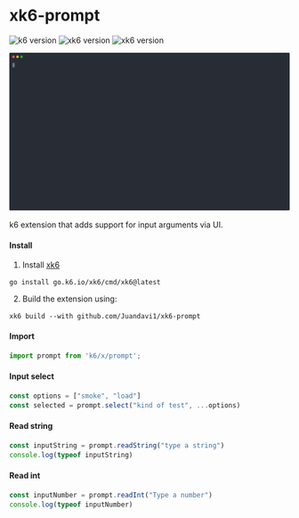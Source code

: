 # xk6-prompt

![k6 version](https://img.shields.io/badge/K6-v0.41.0-7d64ff)
![xk6 version](https://img.shields.io/badge/Xk6-v0.8.1-7d64ff)
![xk6 version](https://img.shields.io/badge/Go-v1.19-79d4fd)

![Alt text](prompt.svg)

k6 extension that adds support for input arguments via UI.


#### Install 

1. Install [xk6](https://github.com/grafana/xk6)
```shell
go install go.k6.io/xk6/cmd/xk6@latest
```
2. Build the extension using:

```shell
xk6 build --with github.com/Juandavi1/xk6-prompt
```

#### Import
```js
import prompt from 'k6/x/prompt';
```

#### Input select
```js
const options = ["smoke", "load"]
const selected = prompt.select("kind of test", ...options)
```

#### Read string
```js
const inputString = prompt.readString("type a string")
console.log(typeof inputString)
```

#### Read int
```js
const inputNumber = prompt.readInt("Type a number")
console.log(typeof inputNumber)
```
